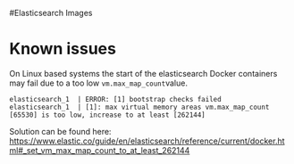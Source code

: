 #Elasticsearch Images

# Known issues

On Linux based systems the start of the elasticsearch Docker containers may fail due to a too low `vm.max_map_count`value.
```
elasticsearch_1  | ERROR: [1] bootstrap checks failed
elasticsearch_1  | [1]: max virtual memory areas vm.max_map_count [65530] is too low, increase to at least [262144]
```

Solution can be found here: https://www.elastic.co/guide/en/elasticsearch/reference/current/docker.html#_set_vm_max_map_count_to_at_least_262144
